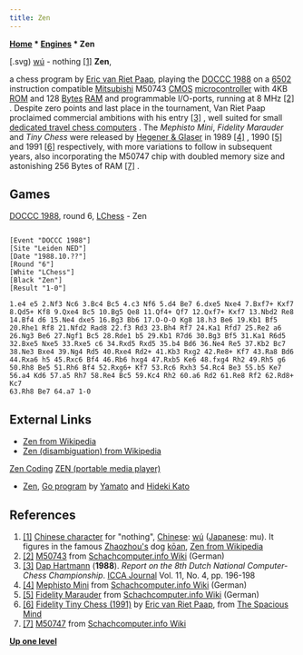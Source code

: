 ```yaml
---
title: Zen
---
```

**[Home](Home "Home") \* [Engines](Engines "Engines") \* Zen**

[.svg) [wú](https://en.wikipedia.org/wiki/Mu_%28negative%29) - nothing <a id="cite-note-1" href="#cite-ref-1">[1]</a>
**Zen**,

a chess program by [Eric van Riet Paap](Eric_van_Riet_Paap "Eric van Riet Paap"), playing the [DOCCC 1988](DOCCC_1988 "DOCCC 1988") on a [6502](6502 "6502") instruction compatible [Mitsubishi](https://en.wikipedia.org/wiki/Mitsubishi) M50743 [CMOS](https://en.wikipedia.org/wiki/CMOS) [microcontroller](https://en.wikipedia.org/wiki/Microcontroller) with 4KB [ROM](Memory#ROM "Memory") and 128 [Bytes](Byte "Byte") [RAM](Memory#RAM "Memory") and programmable I/O-ports, running at 8 MHz [[2]](#cite*note-2) . Despite zero points and last place in the tournament, Van Riet Paap proclaimed commercial ambitions with his entry <a id="cite-note-3" href="#cite-ref-3">[3]</a> , well suited for small [dedicated travel chess computers](Dedicated_Chess_Computers "Dedicated Chess Computers") . The *Mephisto Mini*, *Fidelity Marauder* and *Tiny Chess* were released by [Hegener & Glaser](Hegener*%26_Glaser "Hegener & Glaser") in 1989 <a id="cite-note-4" href="#cite-ref-4">[4]</a> , 1990 <a id="cite-note-5" href="#cite-ref-5">[5]</a> and 1991 <a id="cite-note-6" href="#cite-ref-6">[6]</a> respectively, with more variations to follow in subsequent years, also incorporating the M50747 chip with doubled memory size and astonishing 256 Bytes of RAM <a id="cite-note-7" href="#cite-ref-7">[7]</a> .

## Games

[DOCCC 1988](DOCCC_1988 "DOCCC 1988"), round 6, [LChess](LChess "LChess") - Zen

```

[Event "DOCCC 1988"]
[Site "Leiden NED"]
[Date "1988.10.??"]
[Round "6"]
[White "LChess"]
[Black "Zen"]
[Result "1-0"]

1.e4 e5 2.Nf3 Nc6 3.Bc4 Bc5 4.c3 Nf6 5.d4 Be7 6.dxe5 Nxe4 7.Bxf7+ Kxf7
8.Qd5+ Kf8 9.Qxe4 Bc5 10.Bg5 Qe8 11.Qf4+ Qf7 12.Qxf7+ Kxf7 13.Nbd2 Re8
14.Bf4 d6 15.Ne4 dxe5 16.Bg3 Bb6 17.O-O-O Kg8 18.h3 Be6 19.Kb1 Bf5
20.Rhe1 Rf8 21.Nfd2 Rad8 22.f3 Rd3 23.Bh4 Rf7 24.Ka1 Rfd7 25.Re2 a6
26.Ng3 Be6 27.Ngf1 Bc5 28.Rde1 b5 29.Kb1 R7d6 30.Bg3 Bf5 31.Ka1 R6d5
32.Bxe5 Nxe5 33.Rxe5 c6 34.Rxd5 Rxd5 35.b4 Bd6 36.Ne4 Re5 37.Kb2 Bc7
38.Ne3 Bxe4 39.Ng4 Rd5 40.Rxe4 Rd2+ 41.Kb3 Rxg2 42.Re8+ Kf7 43.Ra8 Bd6
44.Rxa6 h5 45.Rxc6 Bf4 46.Rb6 hxg4 47.Rxb5 Ke6 48.fxg4 Rh2 49.Rh5 g6
50.Rh8 Be5 51.Rh6 Bf4 52.Rxg6+ Kf7 53.Rc6 Rxh3 54.Rc4 Be3 55.b5 Ke7
56.a4 Kd6 57.a5 Rh7 58.Re4 Bc5 59.Kc4 Rh2 60.a6 Rd2 61.Re8 Rf2 62.Rd8+ Kc7
63.Rh8 Be7 64.a7 1-0

```

## External Links

- [Zen from Wikipedia](https://en.wikipedia.org/wiki/Zen)
- [Zen (disambiguation) from Wikipedia](https://en.wikipedia.org/wiki/Zen_%28disambiguation%29)

[Zen Coding](https://en.wikipedia.org/wiki/Zen_Coding)
[ZEN (portable media player)](https://en.wikipedia.org/wiki/ZEN_%28portable_media_player%29)

- [Zen](https://www.game-ai-forum.org/icga-tournaments/program.php?id=594), [Go program](Go "Go") by [Yamato](index.php?title=Yoji_Ojima&action=edit&redlink=1 "Yoji Ojima (page does not exist)") and [Hideki Kato](Hideki_Kato "Hideki Kato")

## References

1. <a id="cite-ref-1" href="#cite-note-1">[1]</a> [Chinese character](https://en.wikipedia.org/wiki/Chinese_characters) for "nothing", [Chinese](https://en.wikipedia.org/wiki/Chinese_language): [wú](https://en.wikipedia.org/wiki/Mu_%28negative%29) ([Japanese](https://en.wikipedia.org/wiki/Japanese_language): mu). It figures in the famous [Zhaozhou's](https://en.wikipedia.org/wiki/Zhaozhou_Congshen) dog [kōan](https://en.wikipedia.org/wiki/K%C5%8Dan), [Zen from Wikipedia](https://en.wikipedia.org/wiki/Zen)
2. <a id="cite-ref-2" href="#cite-note-2">[2]</a> [M50743](http://www.schach-computer.info/wiki/index.php/M50743) from [Schachcomputer.info Wiki](http://www.schach-computer.info/wiki/index.php/Hauptseite_En) (German)
3. <a id="cite-ref-3" href="#cite-note-3">[3]</a> [Dap Hartmann](Dap_Hartmann "Dap Hartmann") (**1988**). _Report on the 8th Dutch National Computer-Chess Championship_. [ICCA Journal](ICGA_Journal "ICGA Journal") Vol. 11, No. 4, pp. 196-198
4. <a id="cite-ref-4" href="#cite-note-4">[4]</a> [Mephisto Mini](http://www.schach-computer.info/wiki/index.php/Mephisto_Mini) from [Schachcomputer.info Wiki](http://www.schach-computer.info/wiki/index.php/Hauptseite_En) (German)
5. <a id="cite-ref-5" href="#cite-note-5">[5]</a> [Fidelity Marauder](http://www.schach-computer.info/wiki/index.php/Fidelity_Marauder) from [Schachcomputer.info Wiki](http://www.schach-computer.info/wiki/index.php/Hauptseite_En) (German)
6. <a id="cite-ref-6" href="#cite-note-6">[6]</a> [Fidelity Tiny Chess (1991)](http://www.spacious-mind.com/html/tiny.html) by [Eric van Riet Paap](Eric_van_Riet_Paap "Eric van Riet Paap"), from [The Spacious Mind](The_Spacious_Mind "The Spacious Mind")
7. <a id="cite-ref-7" href="#cite-note-7">[7]</a> [M50747](http://www.schach-computer.info/wiki/index.php/M50747) from [Schachcomputer.info Wiki](http://www.schach-computer.info/wiki/index.php/Hauptseite_En)

**[Up one level](Engines "Engines")**

